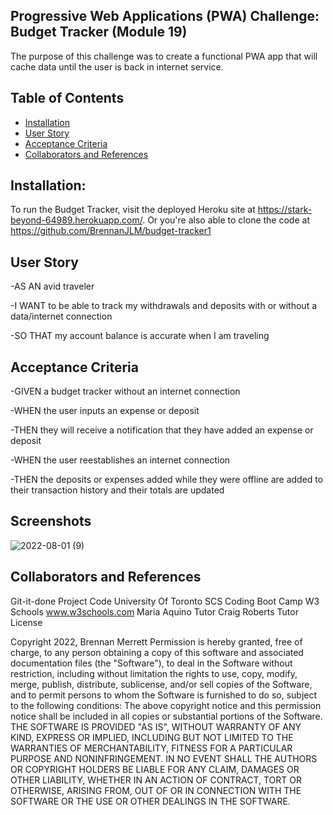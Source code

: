 ## Progressive Web Applications (PWA) Challenge: Budget Tracker (Module 19)
The purpose of this challenge was to create a functional PWA app that will cache data until the user is back in internet service.

## Table of Contents
- [Installation](#Installation)
- [User Story](#UserStory)
- [Acceptance Criteria](#AcceptanceCriteria)
- [Collaborators and References](#CollaboratorsandReferences)

## Installation:
To run the Budget Tracker, visit the deployed Heroku site at https://stark-beyond-64989.herokuapp.com/.  Or you're also able to clone the code at https://github.com/BrennanJLM/budget-tracker1

## User Story
-AS AN avid traveler

-I WANT to be able to track my withdrawals and deposits with or without a data/internet connection

-SO THAT my account balance is accurate when I am traveling 

## Acceptance Criteria
-GIVEN a budget tracker without an internet connection

-WHEN the user inputs an expense or deposit

-THEN they will receive a notification that they have added an expense or deposit

-WHEN the user reestablishes an internet connection

-THEN the deposits or expenses added while they were offline are added to their transaction history and their totals are updated

## Screenshots
![2022-08-01 (9)](https://user-images.githubusercontent.com/98754293/182244767-2291c537-718f-4405-a860-3ab910304e7d.png)

## Collaborators and References
Git-it-done Project Code University Of Toronto SCS Coding Boot Camp
W3 Schools www.w3schools.com
Maria Aquino Tutor
Craig Roberts Tutor
License

Copyright 2022, Brennan Merrett Permission is hereby granted, free of charge, to any person obtaining a copy of this software and associated documentation files (the "Software"), to deal in the Software without restriction, including without limitation the rights to use, copy, modify, merge, publish, distribute, sublicense, and/or sell copies of the Software, and to permit persons to whom the Software is furnished to do so, subject to the following conditions: The above copyright notice and this permission notice shall be included in all copies or substantial portions of the Software. THE SOFTWARE IS PROVIDED "AS IS", WITHOUT WARRANTY OF ANY KIND, EXPRESS OR IMPLIED, INCLUDING BUT NOT LIMITED TO THE WARRANTIES OF MERCHANTABILITY, FITNESS FOR A PARTICULAR PURPOSE AND NONINFRINGEMENT. IN NO EVENT SHALL THE AUTHORS OR COPYRIGHT HOLDERS BE LIABLE FOR ANY CLAIM, DAMAGES OR OTHER LIABILITY, WHETHER IN AN ACTION OF CONTRACT, TORT OR OTHERWISE, ARISING FROM, OUT OF OR IN CONNECTION WITH THE SOFTWARE OR THE USE OR OTHER DEALINGS IN THE SOFTWARE.
